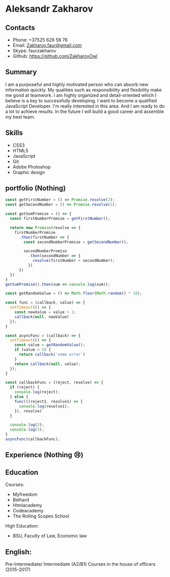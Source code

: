 # Aleksandr Zakharov

## Contacts
* Phone: +37525 626 58 76
* Email: Zakharov.faur@gmail.com
* Skype: faurzakharov
* Github: https://github.com/ZakharovOwl
## Summary
I am a purposeful and highly motivated person who can absorb new information quickly. My qualities such as responsibility and flexibility make me good at teamwork. I am highly organized and detail-oriented which I believe is a key to successfully developing.
I want to become a qualified JavaScript Developer.  I'm really interested in this area. And I am ready to do a lot to achieve results. In the future I will build a good career and assemble my best team.
## Skills
* CSS3
* HTML5
* JavaScript
* Git
* Adobe Photoshop
* Graphic design
## portfolio (Nothing)

```javascript
const getFirstNumber = () => Promise.resolve(2);
const getSecondNumber = () => Promise.resolve(2);

const getSumPromise = () => {
  const firstNumberPromise = getFirstNumber();

  return new Promise(resolve => {
    firstNumberPromise
      .then(firstNumber => {
        const secondNumberPromise = getSecondNumber();

        secondNumberPromise
          .then(secondNumber => {
            resolve(firstNumber + secondNumber);
          })
      })
  })
}
getSumPromise().then(sum => console.log(sum));
```

```javascript
const getRandomValue = () => Math.floor(Math.random() * 10);

const func = (callback, value) => {
  setTimeout(() => {
    const newValue = value + 1;
    callback(null, newValue)
  });
}

const asyncFunc = (callback) => {
  setTimeout(() => {
    const value = getRandomValue();
    if (value > 5) {
      return callback('some error')
    }
    return callback(null, value);
  });
}

const callbackFunc = (reject, resolve) => {
  if (reject) {
    console.log(reject);
  } else {
    func(((reject1, resolve1) => {
      console.log(resolve1);
    }), resolve)
  }

  console.log(2);
  console.log(3);
}
asyncFunc(callbackFunc);
```

## Experience (Nothing :cry:)

## Education 
Courses:
* Myfreedom
* Belhard 
* Htmlacademy
* Codeacademy
* The Rolling Scopes School

High Education: 
* BSU, Faculty of Law, Economic law

##  English: 
Pre-Intermediate/ Intermediate (A2/B1)
Courses in the house of officers (2015-2017)